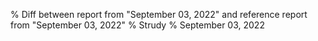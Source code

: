% Diff between report from "September 03, 2022" and reference report from "September 03, 2022"
% Strudy
% September 03, 2022


